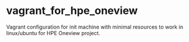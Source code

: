 # vagrant_for_hpe_oneview
Vagrant configuration for init machine with minimal resources to work in linux/ubuntu for HPE Oneview project.
